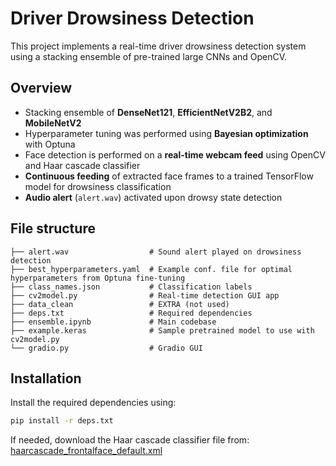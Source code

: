 # Driver Drowsiness Detection

This project implements a real-time driver drowsiness detection system using a stacking ensemble of pre-trained large CNNs and OpenCV.

## Overview

- Stacking ensemble of **DenseNet121**, **EfficientNetV2B2**, and **MobileNetV2**
- Hyperparameter tuning was performed using **Bayesian optimization** with Optuna
- Face detection is performed on a **real-time webcam feed** using OpenCV and Haar cascade classifier
- **Continuous feeding** of extracted face frames to a trained TensorFlow model for drowsiness classification
- **Audio alert** (`alert.wav`) activated upon drowsy state detection

## File structure

```
├── alert.wav                  # Sound alert played on drowsiness detection
├── best_hyperparameters.yaml  # Example conf. file for optimal hyperparameters from Optuna fine-tuning
├── class_names.json           # Classification labels
├── cv2model.py                # Real-time detection GUI app
├── data_clean                 # EXTRA (not used)
├── deps.txt                   # Required dependencies
├── ensemble.ipynb             # Main codebase
├── example.keras              # Sample pretrained model to use with cv2model.py
└── gradio.py                  # Gradio GUI
```

## Installation

Install the required dependencies using:

```bash
pip install -r deps.txt
```

If needed, download the Haar cascade classifier file from: [haarcascade_frontalface_default.xml](https://github.com/opencv/opencv/blob/master/data/haarcascades/haarcascade_frontalface_default.xml)